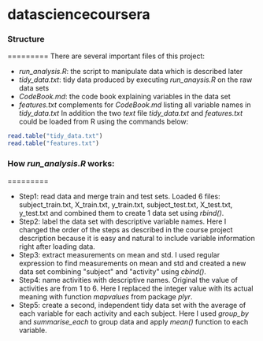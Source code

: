 # datasciencecoursera
### Structure
=========
There are several important files of this project:
  - *run_analysis.R*: the script to manipulate data which is described later
  - *tidy_data.txt*: tidy data produced by executing *run_anaysis.R* on the raw data sets
  - *CodeBook.md*: the code book explaining variables in the data set
  - *features.txt* complements for *CodeBook.md* listing all variable names in *tidy_data.txt*
In addition the two *text* file *tidy_data.txt* and *features.txt* could be loaded from R using the commands below:
```r
read.table("tidy_data.txt")
read.table("features.txt")
```

### How *run_analysis.R* works:
=========
  - Step1: read data and merge train and test sets. Loaded 6 files: subject_train.txt, X_train.txt, y_train.txt, subject_test.txt, X_test.txt, y_test.txt and combined them to create 1 data set using *rbind()*.
  - Step2: label the data set with descriptive variable names. Here I changed the order of the steps as described in the course project description because it is easy and natural to include variable information right after loading data.
  - Step3: extract measurements on mean and std. I used regular expression to find measurements on mean and std and created a new data set combining "subject" and "activity" using *cbind()*.
  - Step4: name activities with descriptive names. Original the value of activities are from 1 to 6. Here I replaced the integer value with its actual meaning with function *mapvalues* from package *plyr*.
  - Step5: create a second, independent tidy data set with the average of each variable for each activity and each subject. Here I used *group_by* and *summarise_each* to group data and apply *mean()* function to each variable.
